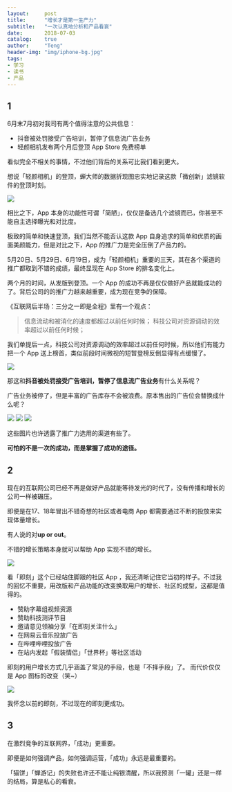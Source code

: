 ```yaml
---
layout:     post
title:      "增长才是第一生产力"
subtitle:   "一次认真地分析和产品看衰"
date:       2018-07-03
catalog:    true
author:     "Teng"
header-img: "img/iphone-bg.jpg"
tags:
- 学习
- 读书
- 产品
---
```



## 1

6月末7月初对我司有两个值得注意的公共信息：

- 抖音被处罚接受广告培训，暂停了信息流广告业务
- 轻颜相机发布两个月后登顶 App Store 免费榜单

看似完全不相关的事情，不过他们背后的关系可比我们看到更大。

想说「轻颜相机」的登顶，蝉大师的数据折现图忠实地记录这款「微创新」滤镜软件的登顶时刻。

![](http://images.tengblog.cn/18-7-4/62809073.jpg)

相比之下，App 本身的功能性可谓「简陋」，仅仅是备选几个滤镜而已，你甚至不能自主选择曝光和对比度。

极致的简单和快速登顶，我们当然不能否认这款 App 自身追求的简单和优质的画面美颜能力，但是对比之下，App 的推广力是完全压倒了产品力的。

5月20日、5月29日、6月19日，成为「轻颜相机」重要的三天，其在各个渠道的推广都取到不错的成绩，最终显现在 App Store 的排名变化上。

两个月的时间，从发版到登顶。一个 App 的成功不再是仅仅做好产品就能成功的了。背后公司的的推广力越来越重要，成为现在竞争的保障。

《互联网后半场：三分之一即是全程》里有一个观点：

> 信息流动和被消化的速度都超过以前任何时候；
> 科技公司对资源调动的效率超过以前任何时候；

我们单提后一点，科技公司对资源调动的效率超过以前任何时候，所以他们有能力把一个 App 送上榜首，类似前段时间微视的短暂登榜反倒显得有点缓慢了。

![](http://images.tengblog.cn/18-7-4/98412357.jpg)

那这和**抖音被处罚接受广告培训，暂停了信息流广告业务**有什么关系呢？

广告业务被停了，但是丰富的广告库存不会被浪费。原本售出的广告位会替换成什么呢？

![](http://images.tengblog.cn/18-7-4/72774432.jpg)
![](http://images.tengblog.cn/18-7-4/76273748.jpg)
![](http://images.tengblog.cn/18-7-4/50039880.jpg)

这些图片也许透露了推广力选用的渠道有些了。

**可怕的不是一次的成功，而是掌握了成功的途径。**

## 2

现在的互联网公司已经不再是做好产品就能等待发光的时代了，没有传播和增长的公司一样被碾压。

即便是在17、18年冒出不错奇想的社区或者电商 App 都需要通过不断的投放来实现体量增长。

有人说的对**up or out**。

不错的增长策略本身就可以帮助 App 实现不错的增长。

![](http://images.tengblog.cn/18-7-4/67331180.jpg)

看「即刻」这个已经站住脚跟的社区 App ，我还清晰记住它当初的样子。不过我的回忆不重要，用改版和产品功能的改变换取用户的增长、社区的成型，这都是值得的。

- 赞助字幕组视频资源
- 赞助科技测评节目
- 邀请意见领袖分享「在即刻关注什么」
- 在网易云音乐投放广告
- 在哔哩哔哩投放广告
- 在站内发起「假装情侣」「世界杯」等社区活动

即刻的用户增长方式几乎涵盖了常见的手段，也是「不择手段」了。
而代价仅仅是 App 图标的改变（笑~）

![](http://images.tengblog.cn/18-7-4/25380088.jpg)

我怀念以前的即刻，不过现在的即刻更成功。

## 3

在激烈竞争的互联网界，「成功」更重要。

即便是如何强调产品，如何强调运营，「成功」永远是最重要的。

「猫饼」「蝉游记」的失败也许还不能让纯银清醒，所以我预测「一罐」还是一样的结局，算是私心的看衰。


